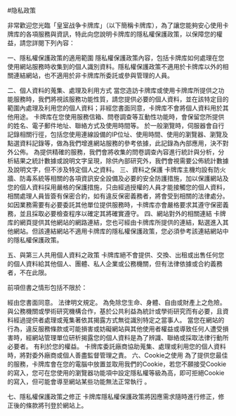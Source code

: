 #隐私政策

非常歡迎您光臨「皇室战争卡牌库」（以下簡稱卡牌库），為了讓您能夠安心使用卡牌库的各項服務與資訊，特此向您說明卡牌库的隱私權保護政策，以保障您的權益，請您詳閱下列內容：

一、隱私權保護政策的適用範圍
隱私權保護政策內容，包括卡牌库如何處理在您使用網站服務時收集到的個人識別資料。隱私權保護政策不適用於卡牌库以外的相關連結網站，也不適用於非卡牌库所委託或參與管理的人員。

二、個人資料的蒐集、處理及利用方式
當您造訪卡牌库或使用卡牌库所提供之功能服務時，我們將視該服務功能性質，請您提供必要的個人資料，並在該特定目的範圍內處理及利用您的個人資料；非經您書面同意，卡牌库不會將個人資料用於其他用途。
卡牌库在您使用服務信箱、問卷調查等互動性功能時，會保留您所提供的姓名、電子郵件地址、聯絡方式及使用時間等。
於一般瀏覽時，伺服器會自行記錄相關行徑，包括您使用連線設備的IP位址、使用時間、使用的瀏覽器、瀏覽及點選資料記錄等，做為我們增進網站服務的參考依據，此記錄為內部應用，決不對外公佈。
為提供精確的服務，我們會將收集的問卷調查內容進行統計與分析，分析結果之統計數據或說明文字呈現，除供內部研究外，我們會視需要公佈統計數據及說明文字，但不涉及特定個人之資料。
三、資料之保護
卡牌库主機均設有防火牆、防毒系統等相關的各項資訊安全設備及必要的安全防護措施，加以保護網站及您的個人資料採用嚴格的保護措施，只由經過授權的人員才能接觸您的個人資料，相關處理人員皆簽有保密合約，如有違反保密義務者，將會受到相關的法律處分。
如因業務需要有必要委託其他單位提供服務時，卡牌库亦會嚴格要求其遵守保密義務，並且採取必要檢查程序以確定其將確實遵守。
四、網站對外的相關連結
卡牌库的網頁提供其他網站的網路連結，您也可經由卡牌库所提供的連結，點選進入其他網站。但該連結網站不適用卡牌库的隱私權保護政策，您必須參考該連結網站中的隱私權保護政策。

五、與第三人共用個人資料之政策
卡牌库絕不會提供、交換、出租或出售任何您的個人資料給其他個人、團體、私人企業或公務機關，但有法律依據或合約義務者，不在此限。

前項但書之情形包括不限於：

經由您書面同意。
法律明文規定。
為免除您生命、身體、自由或財產上之危險。
與公務機關或學術研究機構合作，基於公共利益為統計或學術研究而有必要，且資料經過提供者處理或蒐集著依其揭露方式無從識別特定之當事人。
當您在網站的行為，違反服務條款或可能損害或妨礙網站與其他使用者權益或導致任何人遭受損害時，經網站管理單位研析揭露您的個人資料是為了辨識、聯絡或採取法律行動所必要者。
有利於您的權益。
卡牌库委託廠商協助蒐集、處理或利用您的個人資料時，將對委外廠商或個人善盡監督管理之責。
六、Cookie之使用
為了提供您最佳的服務，卡牌库會在您的電腦中放置並取用我們的Cookie，若您不願接受Cookie的寫入，您可在您使用的瀏覽器功能項中設定隱私權等級為高，即可拒絕Cookie的寫入，但可能會導至網站某些功能無法正常執行 。

七、隱私權保護政策之修正
卡牌库隱私權保護政策將因應需求隨時進行修正，修正後的條款將刊登於網站上。